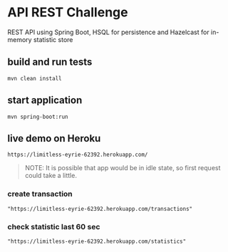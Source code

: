 # API REST Challenge
REST API using Spring Boot, HSQL for persistence and Hazelcast for in-memory statistic store

## build and run tests

```shell
mvn clean install
```

## start application

```shell
mvn spring-boot:run
```


## live demo on Heroku
`https://limitless-eyrie-62392.herokuapp.com/`
> NOTE: It is possible that app would be in idle state, so first request could take a little.

### create transaction
```shell
"https://limitless-eyrie-62392.herokuapp.com/transactions"
```

### check statistic last 60 sec
```shell
"https://limitless-eyrie-62392.herokuapp.com/statistics"
```

